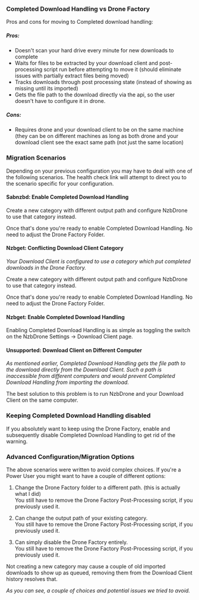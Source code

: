### Completed Download Handling vs Drone Factory ###

Pros and cons for moving to Completed download handling:

##### Pros: #####

- Doesn't scan your hard drive every minute for new downloads to complete
- Waits for files to be extracted by your download client and post-processing script run before attempting to move it (should eliminate issues with partially extract files being moved)
- Tracks downloads through post processing state (instead of showing as missing until its imported)
- Gets the file path to the download directly via the api, so the user doesn't have to configure it in drone.

##### Cons: #####
- Requires drone and your download client to be on the same machine (they can be on different machines as long as both drone and your download client see the exact same path (not just the same location)

### Migration Scenarios ###

Depending on your previous configuration you may have to deal with one of the following scenarios.
The health check link will attempt to direct you to the scenario specific for your configuration.

#### Sabnzbd: Enable Completed Download Handling ####

Create a new category with different output path and configure NzbDrone to use that category instead.  

Once that's done you're ready to enable Completed Download Handling. No need to adjust the Drone Factory Folder.

#### Nzbget: Conflicting Download Client Category ####

_Your Download Client is configured to use a category which put completed downloads in the Drone Factory._

Create a new category with different output path and configure NzbDrone to use that category instead.  

Once that's done you're ready to enable Completed Download Handling. No need to adjust the Drone Factory Folder.

#### Nzbget: Enable Completed Download Handling ####

Enabling Completed Download Handling is as simple as toggling the switch on the NzbDrone Settings -> Download Client page.  

#### Unsupported: Download Client on Different Computer ####

_As mentioned earlier, Completed Download Handling gets the file path to the download directly from the Download Client. Such a path is inaccessible from different computers and would prevent Completed Download Handling from importing the download._

The best solution to this problem is to run NzbDrone and your Download Client on the same computer.

### Keeping Completed Download Handling disabled ###

If you absolutely want to keep using the Drone Factory, enable and subsequently disable Completed Download Handling to get rid of the warning.  

### Advanced Configuration/Migration Options ###

The above scenarios were written to avoid complex choices. If you're a Power User you might want to have a couple of different options:

1. Change the Drone Factory folder to a different path. (this is actually what I did)  
   You still have to remove the Drone Factory Post-Processing script, if you previously used it.

2. Can change the output path of your existing category.  
   You still have to remove the Drone Factory Post-Processing script, if you previously used it.

3. Can simply disable the Drone Factory entirely.  
   You still have to remove the Drone Factory Post-Processing script, if you previously used it.

Not creating a new category may cause a couple of old imported downloads to show up as queued, removing them from the Download Client history resolves that.

_As you can see, a couple of choices and potential issues we tried to avoid._





















 